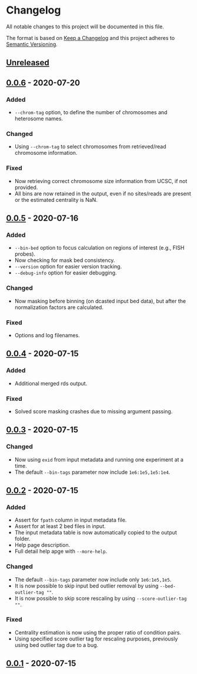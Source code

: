 # Changelog
All notable changes to this project will be documented in this file.

The format is based on [Keep a Changelog](http://keepachangelog.com/en/1.0.0/)
and this project adheres to [Semantic Versioning](http://semver.org/spec/v2.0.0.html).

## [Unreleased]

## [0.0.6] - 2020-07-20
### Added
- `--chrom-tag` option, to define the number of chromosomes and heterosome names.

### Changed
- Using `--chrom-tag` to select chromosomes from retrieved/read chromosome information.

### Fixed
- Now retrieving correct chromosome size information from UCSC, if not provided.
- All bins are now retained in the output, even if no sites/reads are present or the estimated centrality is NaN.

## [0.0.5] - 2020-07-16
### Added
- `--bin-bed` option to focus calculation on regions of interest (e.g., FISH probes).
- Now checking for mask bed consistency.
- `--version` option for easier version tracking.
- `--debug-info` option for easier debugging.

### Changed
- Now masking before binning (on dcasted input bed data), but after the normalization factors are calculated.

### Fixed
- Options and log filenames.

## [0.0.4] - 2020-07-15
### Added
- Additional merged rds output.

### Fixed
- Solved score masking crashes due to missing argument passing.

## [0.0.3] - 2020-07-15
### Changed
- Now using `exid` from input metadata and running one experiment at a time.
- The default `--bin-tags` parameter now include `1e6:1e5,1e5:1e4`.

## [0.0.2] - 2020-07-15
### Added
- Assert for `fpath` column in input metadata file.
- Assert for at least 2 bed files in input.
- The input metadata table is now automatically copied to the output folder.
- Help page description.
- Full detail help apge with `--more-help`.

### Changed
- The default `--bin-tags` parameter now include only `1e6:1e5,1e5`.
- It is now possible to skip input bed outlier removal by using `--bed-outlier-tag ""`.
- It is now possible to skip score rescaling by using `--score-outlier-tag ""`.

### Fixed
- Centrality estimation is now using the proper ratio of condition pairs.
- Using specified score outlier tag for rescaling purposes, previously using bed outlier tag due to a bug.

## [0.0.1] - 2020-07-15

[Unreleased]: https://github.com/ggirelli/gpseq-img-py  
[0.0.6]: https://github.com/ggirelli/gpseq-radical/releases/tag/v0.0.6
[0.0.5]: https://github.com/ggirelli/gpseq-radical/releases/tag/v0.0.5
[0.0.4]: https://github.com/ggirelli/gpseq-radical/releases/tag/v0.0.4
[0.0.3]: https://github.com/ggirelli/gpseq-radical/releases/tag/v0.0.3
[0.0.2]: https://github.com/ggirelli/gpseq-radical/releases/tag/v0.0.2
[0.0.1]: https://github.com/ggirelli/gpseq-radical/releases/tag/v0.0.1

